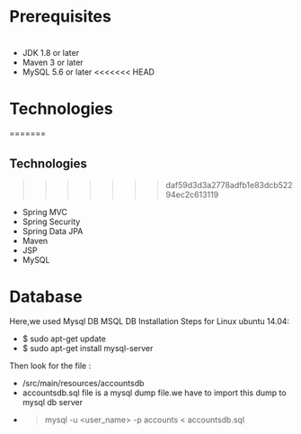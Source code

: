 # Prerequisites
#
- JDK 1.8 or later
- Maven 3 or later
- MySQL 5.6 or later
<<<<<<< HEAD

# Technologies 
=======
######
## Technologies 
>>>>>>> daf59d3d3a2778adfb1e83dcb52294ec2c613119
- Spring MVC
- Spring Security
- Spring Data JPA
- Maven
- JSP
- MySQL
# Database
Here,we used Mysql DB 
MSQL DB Installation Steps for Linux ubuntu 14.04:
- $ sudo apt-get update
- $ sudo apt-get install mysql-server

Then look for the file :
- /src/main/resources/accountsdb
- accountsdb.sql file is a mysql dump file.we have to import this dump to mysql db server
- > mysql -u <user_name> -p accounts < accountsdb.sql


